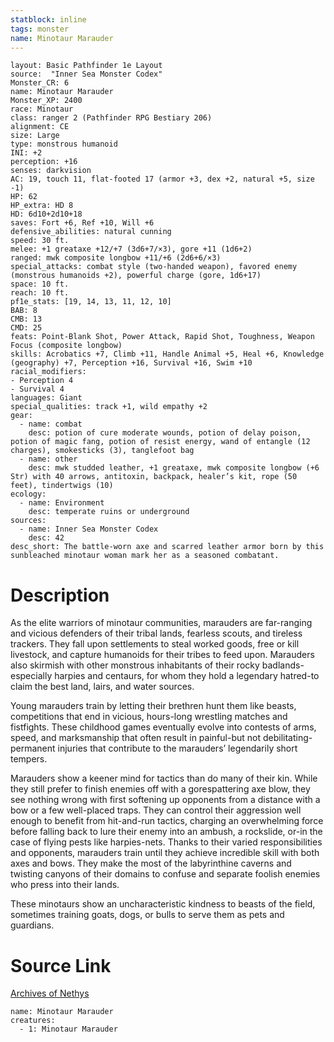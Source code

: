 ```yaml
---
statblock: inline
tags: monster
name: Minotaur Marauder
---
```

```statblock
layout: Basic Pathfinder 1e Layout
source:  "Inner Sea Monster Codex"
Monster_CR: 6
name: Minotaur Marauder
Monster_XP: 2400
race: Minotaur
class: ranger 2 (Pathfinder RPG Bestiary 206)
alignment: CE
size: Large
type: monstrous humanoid
INI: +2
perception: +16
senses: darkvision
AC: 19, touch 11, flat-footed 17 (armor +3, dex +2, natural +5, size -1)
HP: 62
HP_extra: HD 8
HD: 6d10+2d10+18
saves: Fort +6, Ref +10, Will +6
defensive_abilities: natural cunning
speed: 30 ft.
melee: +1 greataxe +12/+7 (3d6+7/×3), gore +11 (1d6+2)
ranged: mwk composite longbow +11/+6 (2d6+6/×3)
special_attacks: combat style (two-handed weapon), favored enemy (monstrous humanoids +2), powerful charge (gore, 1d6+17)
space: 10 ft.
reach: 10 ft.
pf1e_stats: [19, 14, 13, 11, 12, 10]
BAB: 8
CMB: 13
CMD: 25
feats: Point-Blank Shot, Power Attack, Rapid Shot, Toughness, Weapon Focus (composite longbow)
skills: Acrobatics +7, Climb +11, Handle Animal +5, Heal +6, Knowledge (geography) +7, Perception +16, Survival +16, Swim +10
racial_modifiers:
- Perception 4
- Survival 4
languages: Giant
special_qualities: track +1, wild empathy +2
gear:
  - name: combat
    desc: potion of cure moderate wounds, potion of delay poison, potion of magic fang, potion of resist energy, wand of entangle (12 charges), smokesticks (3), tanglefoot bag
  - name: other
    desc: mwk studded leather, +1 greataxe, mwk composite longbow (+6 Str) with 40 arrows, antitoxin, backpack, healer’s kit, rope (50 feet), tindertwigs (10)
ecology:
  - name: Environment
    desc: temperate ruins or underground
sources:
  - name: Inner Sea Monster Codex
    desc: 42
desc_short: The battle-worn axe and scarred leather armor born by this sunbleached minotaur woman mark her as a seasoned combatant.
```
# Description
As the elite warriors of minotaur communities, marauders are far-ranging and vicious defenders of their tribal lands, fearless scouts, and tireless trackers. They fall upon settlements to steal worked goods, free or kill livestock, and capture humanoids for their tribes to feed upon. Marauders also skirmish with other monstrous inhabitants of their rocky badlands-especially harpies and centaurs, for whom they hold a legendary hatred-to claim the best land, lairs, and water sources.

Young marauders train by letting their brethren hunt them like beasts, competitions that end in vicious, hours-long wrestling matches and fistfights. These childhood games eventually evolve into contests of arms, speed, and marksmanship that often result in painful-but not debilitating-permanent injuries that contribute to the marauders’ legendarily short tempers.

Marauders show a keener mind for tactics than do many of their kin. While they still prefer to finish enemies off with a gorespattering axe blow, they see nothing wrong with first softening up opponents from a distance with a bow or a few well-placed traps. They can control their aggression well enough to benefit from hit-and-run tactics, charging an overwhelming force before falling back to lure their enemy into an ambush, a rockslide, or-in the case of flying pests like harpies-nets. Thanks to their varied responsibilities and opponents, marauders train until they achieve incredible skill with both axes and bows. They make the most of the labyrinthine caverns and twisting canyons of their domains to confuse and separate foolish enemies who press into their lands.

These minotaurs show an uncharacteristic kindness to beasts of the field, sometimes training goats, dogs, or bulls to serve them as pets and guardians.
# Source Link
[Archives of Nethys](https://aonprd.com/MonsterDisplay.aspx?ItemName=Minotaur%20Marauder)
```encounter-table
name: Minotaur Marauder
creatures:
  - 1: Minotaur Marauder
```
